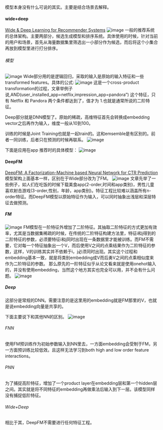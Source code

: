 模型本身没有什么可说的其实。主要是结合场景去解释。
#### wide+deep
[Wide & Deep Learning for Recommender Systems](https://arxiv.org/pdf/1606.07792.pdf/)
![image](http://ox5l2b8f4.bkt.clouddn.com/images/%E8%AE%BA%E6%96%87%E7%AC%94%E8%AE%B0%20-%20Wide%20and%20Deep%20Learning%20for%20Recommender%20Systems/1.jpg)
一般的推荐系统的总体架构。主要两部分，候选生成模型和排序系统。具体使用的时候，针对当前的用户和场景，首先从海量数据集里筛选出一小部分作为候选，而后将这个小集合再放到模型里进行打分排序。

###### 模型
![image](http://ox5l2b8f4.bkt.clouddn.com/images/%E8%AE%BA%E6%96%87%E7%AC%94%E8%AE%B0%20-%20Wide%20and%20Deep%20Learning%20for%20Recommender%20Systems/3.jpg)
Wide部分用的是逻辑回归，采取的输入是原始的输入特征和一些transformed features。具体的公式:
![image](https://note.youdao.com/yws/public/resource/74e30b2073532fef8651d868894bc264/0C922EC0F83A40F881775C7AD9AD6386?ynotemdtimestamp=1534595163888)
这是一个cross-product transformation的过程，文章举例子说,AND(user_installed_app=netflix,impression_app=pandora”) 这个特征，只有 Netflix 和 Pandora 两个条件都达到了，值才为 1.也就是通常所说的二阶特征。

Deep部分就是DNN模型了。原始的稀疏，高维特征首先会转换成embedding vector之后再作为输入，维度一般从10到100。

训练的时候是Joint Training也就是一起train的。这和emsemble是有区别的。前者一同训练，后者只在预测的时候再联系。
![image](https://note.youdao.com/yws/public/resource/74e30b2073532fef8651d868894bc264/AA238EECBB1C4F63A3389B42D9DEFCB9?ynotemdtimestamp=1534595163888)

下面是应用在app 推荐时的具体模型：
![image](http://ox5l2b8f4.bkt.clouddn.com/images/%E8%AE%BA%E6%96%87%E7%AC%94%E8%AE%B0%20-%20Wide%20and%20Deep%20Learning%20for%20Recommender%20Systems/4.jpg)

#### DeepFM
[DeepFM: A Factorization-Machine based Neural Network for CTR Prediction](https://arxiv.org/pdf/1703.04247.pdf)
模型架构上面基本一样，区别在于Wide部分改为了FM。
![image](https://note.youdao.com/yws/public/resource/74e30b2073532fef8651d868894bc264/1D491888086F4CE098A8D3BA0C6B84F4?ynotemdtimestamp=1534595782475)
文章先举了一些例子，如人们在吃饭的时候下载美食app(2-order,时间和app类别)，男性儿童喜欢射击游戏(3-order,性别，年龄，app类别)。特征工程比较难以涵盖所有n-order特征。而DeepFM模型以原始特征作为输入，可以同时抽象出浅层和深层特征去做预测。

##### FM
![image](https://note.youdao.com/yws/public/resource/74e30b2073532fef8651d868894bc264/7758EDF0AFB641138751151BFF2C1DD6?ynotemdtimestamp=1534595782475)
FM模型在一阶特征外增加了二阶特征。其抽取二阶特征的方式更加有效率，尤其是当数据集稀疏的时候，在传统的二阶特征构建方法里，特征i和j得到的二阶特征的参数，必须要特征i和j同时出现在一条数据里才能被训练。而FM不需要，它对每一个特征抽象出一个V，而后使用V之间的点乘结果作为二阶特征的参数，这样，V的训练其实并不依赖于i，j必须同时出现。其实这个过程和embedding基本一致，就是将类别embedding成V而后勇V之间的点乘相似度来作为二阶特征的参数。
那么原先的一阶特征似乎从论文看来就是使用onehot输入的，并没有使用embedding，当然这个地方其实也完全可以用，并不会有什么问题。
![image](https://note.youdao.com/yws/public/resource/74e30b2073532fef8651d868894bc264/D2931C5E55134F2E911365042A347FA4?ynotemdtimestamp=1534596990276)


##### Deep
这部分是常规的DNN。需要注意的是这里用的embedding就是FM那里的V，也就是说embedding向量是共享的。

下面主要说下和其他NN的区别。
![image](https://note.youdao.com/yws/public/resource/74e30b2073532fef8651d868894bc264/8B39A87D593A4000AAE0E688E8F00F8B?ynotemdtimestamp=1534596990276)
###### FNN
使用FM预训练作为初始参数输入到NN里去，一方面embedding会受制于FM，另一方面预训练比较低效。且这样无法学习到both high and low order feature interactions。
###### PNN
为了捕捉高阶特征，增加了一个product layer在embedding层和第一个hidden层之间。其实就是将不同特征的embedding再做乘法后输入到下一层。该模型同样没有捕捉低阶特征。
###### Wide+Deep
相比于其，DeepFM不需要进行任何特征工程。
